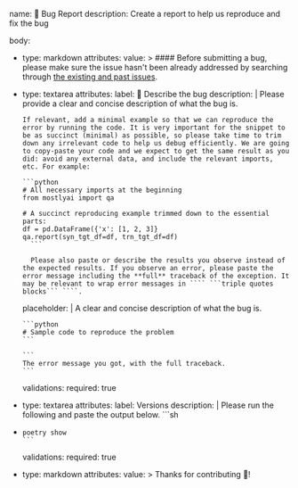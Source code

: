 name: 🐛 Bug Report
description: Create a report to help us reproduce and fix the bug

body:
- type: markdown
  attributes:
    value: >
      #### Before submitting a bug, please make sure the issue hasn't been already addressed by searching through [the existing and past issues](https://github.com/pytorch/pytorch/issues?q=is%3Aissue+sort%3Acreated-desc+).
- type: textarea
  attributes:
    label: 🐛 Describe the bug
    description: |
      Please provide a clear and concise description of what the bug is.

      If relevant, add a minimal example so that we can reproduce the error by running the code. It is very important for the snippet to be as succinct (minimal) as possible, so please take time to trim down any irrelevant code to help us debug efficiently. We are going to copy-paste your code and we expect to get the same result as you did: avoid any external data, and include the relevant imports, etc. For example:

      ```python
      # All necessary imports at the beginning
      from mostlyai import qa

      # A succinct reproducing example trimmed down to the essential parts:
      df = pd.DataFrame({'x': [1, 2, 3]}
      qa.report(syn_tgt_df=df, trn_tgt_df=df)
        ```

        Please also paste or describe the results you observe instead of the expected results. If you observe an error, please paste the error message including the **full** traceback of the exception. It may be relevant to wrap error messages in ```` ```triple quotes blocks``` ````.
    placeholder: |
      A clear and concise description of what the bug is.

      ```python
      # Sample code to reproduce the problem
      ```

      ```
      The error message you got, with the full traceback.
      ```
    validations:
      required: true
- type: textarea
  attributes:
    label: Versions
    description: |
      Please run the following and paste the output below.
      ```sh
-     poetry show
      ```
  validations:
    required: true
- type: markdown
  attributes:
    value: >
      Thanks for contributing 🎉!
